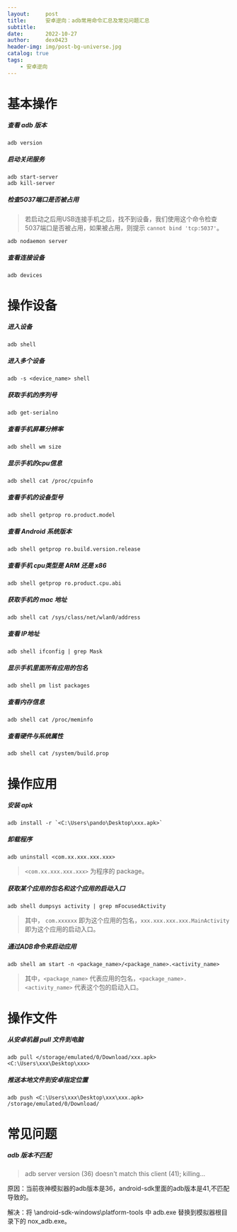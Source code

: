 ```yaml
---
layout:     post
title:      安卓逆向：adb常用命令汇总及常见问题汇总
subtitle:   
date:       2022-10-27
author:     dex0423
header-img: img/post-bg-universe.jpg
catalog: true
tags:
    - 安卓逆向
---
```


# 基本操作

##### 查看 adb 版本

```
adb version
```

##### 启动关闭服务

```
adb start-server 
adb kill-server
```

##### 检查5037端口是否被占用

>若启动之后用USB连接手机之后，找不到设备，我们使用这个命令检查5037端口是否被占用，如果被占用，则提示 `cannot bind 'tcp:5037'`。

```
adb nodaemon server 
```

##### 查看连接设备

```
adb devices
```

# 操作设备

##### 进入设备

```
adb shell
```

##### 进入多个设备

```
adb -s <device_name> shell 
```

##### 获取手机的序列号

```
adb get-serialno 
```

##### 查看手机屏幕分辨率

```
adb shell wm size
```

##### 显示手机的cpu信息

```
adb shell cat /proc/cpuinfo
```

##### 查看手机的设备型号

```
adb shell getprop ro.product.model
```

##### 查看 Android 系统版本

```
adb shell getprop ro.build.version.release
```

##### 查看手机 cpu类型是 ARM 还是 x86

```adb shell getprop ro.product.cpu.abi```

##### 获取手机的 mac 地址

```
adb shell cat /sys/class/net/wlan0/address
```

##### 查看 IP地址

```adb shell ifconfig | grep Mask```

##### 显示手机里面所有应用的包名

```
adb shell pm list packages
```
 
##### 查看内存信息

```adb shell cat /proc/meminfo```

##### 查看硬件与系统属性

```adb shell cat /system/build.prop```


# 操作应用

##### 安装 apk

```
adb install -r `<C:\Users\pando\Desktop\xxx.apk>`
```

##### 卸载程序

```
adb uninstall <com.xx.xxx.xxx.xxx>
```

>`<com.xx.xxx.xxx.xxx>` 为程序的 package。
##### 获取某个应用的包名和这个应用的启动入口

```
adb shell dumpsys activity | grep mFocusedActivity
```
>其中， `com.xxxxxx` 即为这个应用的包名，`xxx.xxx.xxx.xxx.MainActivity` 即为这个应用的启动入口。

##### 通过ADB命令来启动应用

```
adb shell am start -n <package_name>/<package_name>.<activity_name>
```
>其中，`<package_name>` 代表应用的包名，`<package_name>.<activity_name>` 代表这个包的启动入口。

# 操作文件

##### 从安卓机器 pull 文件到电脑

```
adb pull </storage/emulated/0/Download/xxx.apk> <C:\Users\xxx\Desktop\xxx>
```

##### 推送本地文件到安卓指定位置

```
adb push <C:\Users\xxx\Desktop\xxx\xxx.apk> /storage/emulated/0/Download/
```

# 常见问题

##### adb 版本不匹配

>adb server version (36) doesn't match this client (41); killing...

原因：当前夜神模拟器的adb版本是36，android-sdk里面的adb版本是41,不匹配导致的。 

解决：将 \android-sdk-windows\platform-tools 中 adb.exe 替换到模拟器根目录下的 nox_adb.exe。